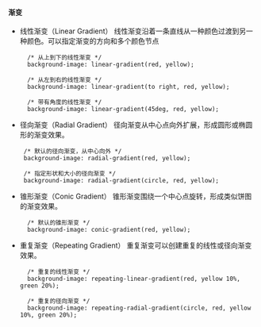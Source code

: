 #### 渐变
* 线性渐变（Linear Gradient）
线性渐变沿着一条直线从一种颜色过渡到另一种颜色。可以指定渐变的方向和多个颜色节点

        /* 从上到下的线性渐变 */
        background-image: linear-gradient(red, yellow);

        /* 从左到右的线性渐变 */
        background-image: linear-gradient(to right, red, yellow);

        /* 带有角度的线性渐变 */
        background-image: linear-gradient(45deg, red, yellow);
*  径向渐变（Radial Gradient）
  径向渐变从中心点向外扩展，形成圆形或椭圆形的渐变效果。

        /* 默认的径向渐变，从中心向外 */
        background-image: radial-gradient(red, yellow);

        /* 指定形状和大小的径向渐变 */
        background-image: radial-gradient(circle, red, yellow);

* 锥形渐变（Conic Gradient）
锥形渐变围绕一个中心点旋转，形成类似饼图的渐变效果。

        /* 默认的锥形渐变 */
        background-image: conic-gradient(red, yellow);

* 重复渐变（Repeating Gradient）
重复渐变可以创建重复的线性或径向渐变效果。

        /* 重复的线性渐变 */
        background-image: repeating-linear-gradient(red, yellow 10%, green 20%);

        /* 重复的径向渐变 */
        background-image: repeating-radial-gradient(circle, red, yellow 10%, green 20%);

